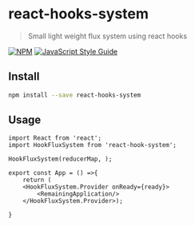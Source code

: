 # react-hooks-system

> Small light weight flux system using react hooks

[![NPM](https://img.shields.io/npm/v/react-hooks-system.svg)](https://www.npmjs.com/package/react-hooks-system) [![JavaScript Style Guide](https://img.shields.io/badge/code_style-typescript-brightgreen.svg)](https://typescript.com)

## Install

```bash
npm install --save react-hooks-system
```

## Usage

```tsx
import React from 'react';
import HookFluxSystem from 'react-hook-system';

HookFluxSystem(reducerMap, );

export const App = () =>{
    return ( 
    <HookFluxSystem.Provider onReady={ready}>
        <RemainingApplication/>
    </HookFluxSystem.Provider>);

}




```
